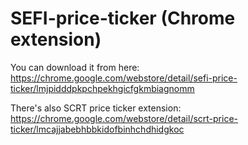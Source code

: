 # SEFI-price-ticker (Chrome extension)

You can download it from here: 
https://chrome.google.com/webstore/detail/sefi-price-ticker/lmjpidddpkpchpekhgicfgkmbiagnomm

There's also SCRT price ticker extension:
https://chrome.google.com/webstore/detail/scrt-price-ticker/lmcajjabebhbbkidofbinhchdhidgkoc
